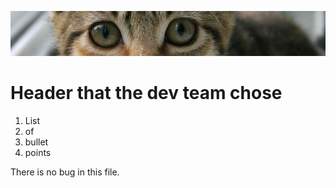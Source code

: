  ![banner](img/kitten.jpg)

 # Header that the dev team chose

1. List
1. of
1. bullet
1. points

There is no bug in this file.
